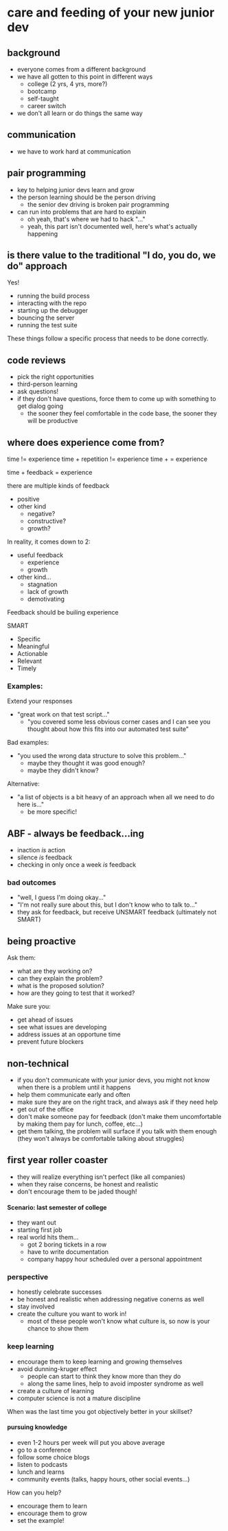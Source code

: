 # care and feeding of your new junior dev

## background

- everyone comes from a different background
- we have all gotten to this point in different ways
    - college (2 yrs, 4 yrs, more?)
    - bootcamp
    - self-taught
    - career switch
- we don't all learn or do things the same way

## communication

- we have to work hard at communication

## pair programming

- key to helping junior devs learn and grow
- the person learning should be the person driving
    - the senior dev driving is broken pair programming
- can run into problems that are hard to explain
    - oh yeah, that's where we had to hack "..."
    - yeah, this part isn't documented well, here's what's actually happening

## is there value to the traditional "I do, you do, we do" approach

Yes!

- running the build process
- interacting with the repo
- starting up the debugger
- bouncing the server
- running the test suite

These things follow a specific process that needs to be done correctly. 

## code reviews

- pick the right opportunities
- third-person learning
- ask questions!
- if they don't have questions, force them to come up with something to get dialog going
    - the sooner they feel comfortable in the code base, the sooner they will be productive

## where does experience come from?

time != experience
time + repetition != experience
time + <something> = experience

time + feedback = experience

there are multiple kinds of feedback

- positive
- other kind
    - negative?
    - constructive?
    - growth?

In reality, it comes down to 2:

- useful feedback
    - experience
    - growth
- other kind...
    - stagnation
    - lack of growth
    - demotivating

Feedback should be builing experience

SMART

- Specific
- Meaningful
- Actionable
- Relevant
- Timely

### Examples:

Extend your responses

- "great work on that test script..."
    - "you covered some less obvious corner cases and I can see you thought about how this fits into our automated test suite"

Bad examples:

- "you used the wrong data structure to solve this problem..."
    - maybe they thought it was good enough?
    - maybe they didn't know?

Alternative:

- "a list of objects is a bit heavy of an approach when all we need to do here is..."
    - be more specific!

## ABF - always be feedback...ing

- inaction *is* action
- silence *is* feedback
- checking in only once a week *is* feedback

### bad outcomes

- "well, I guess I'm doing okay..."
- "I'm not really sure about this, but I don't know who to talk to..."
- they ask for feedback, but receive UNSMART feedback (ultimately not SMART)

## being proactive

Ask them:

- what are they working on?
- can they explain the problem?
- what is the proposed solution?
- how are they going to test that it worked?

Make sure you:

- get ahead of issues
- see what issues are developing
- address issues at an opportune time
- prevent future blockers

## non-technical

- if you don't communicate with your junior devs, you might not know when there is a problem until it happens
- help them communicate early and often
- make sure they are on the right track, and always ask if they need help
- get out of the office
- don't make someone pay for feedback (don't make them uncomfortable by making them pay for lunch, coffee, etc...)
- get them talking, the problem will surface if you talk with them enough (they won't always be comfortable talking about struggles)

## first year roller coaster

- they will realize everything isn't perfect (like all companies)
- when they raise concerns, be honest and realistic
- don't encourage them to be jaded though!

#### Scenario: last semester of college

- they want out
- starting first job
- real world hits them...
    - got 2 boring tickets in a row
    - have to write documentation
    - company happy hour scheduled over a personal appointment

### perspective

- honestly celebrate successes
- be honest and realistic when addressing negative conerns as well
- stay involved
- create the culture you want to work in!
    - most of these people won't know what culture is, so now is your chance to show them

### keep learning

- encourage them to keep learning and growing themselves
- avoid dunning-kruger effect
    - people can start to think they know more than they do
    - along the same lines, help to avoid imposter syndrome as well
- create a culture of learning
- computer science is not a mature discipline

When was the last time you got objectively better in your skillset?

#### pursuing knowledge

- even 1-2 hours per week will put you above average
- go to a conference
- follow some choice blogs
- listen to podcasts
- lunch and learns
- community events (talks, happy hours, other social events...)

How can you help?

- encourage them to learn
- encourage them to grow
- set the example!


